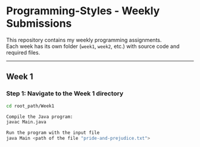 # Programming-Styles - Weekly Submissions
This repository contains my weekly programming assignments.  
Each week has its own folder (`week1`, `week2`, etc.) with source code and required files.

---

## Week 1

### Step 1: Navigate to the Week 1 directory
```bash
cd root_path/Week1

Compile the Java program:
javac Main.java

Run the program with the input file
java Main <path of the file "pride-and-prejudice.txt">

